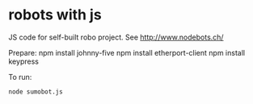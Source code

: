 # robots with js

JS code for self-built robo project. See http://www.nodebots.ch/

Prepare:
    npm install johnny-five
    npm install etherport-client
    npm install keypress

To run:

    node sumobot.js
